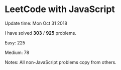 # LeetCode with JavaScript

Update time: Mon Oct 31 2018

I have solved **303** / **925** problems.

Easy: 225

Medium: 78

Notes: All non-JavaScript problems copy from others.